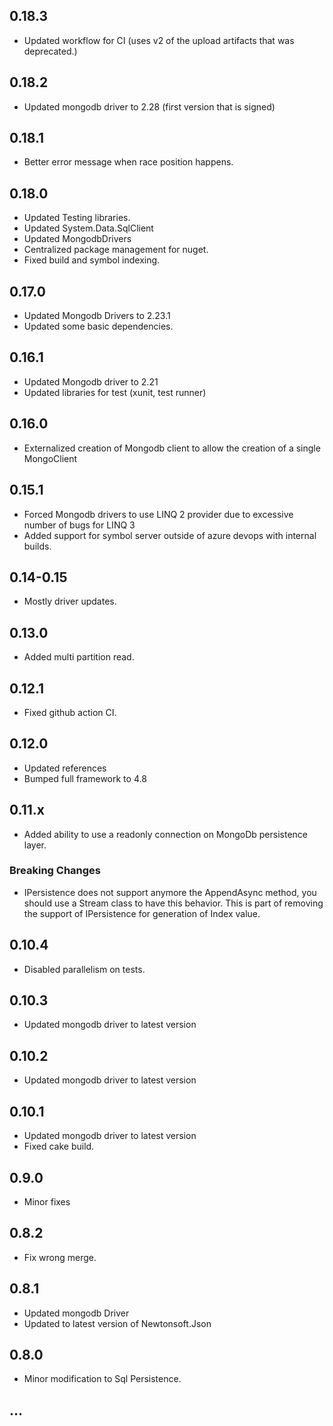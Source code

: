 ## 0.18.3

- Updated workflow for CI (uses v2 of the upload artifacts that was deprecated.)

## 0.18.2

- Updated mongodb driver to 2.28 (first version that is signed)

## 0.18.1

- Better error message when race position happens.

## 0.18.0

- Updated Testing libraries.
- Updated System.Data.SqlClient
- Updated MongodbDrivers
- Centralized package management for nuget.
- Fixed build and symbol indexing.

## 0.17.0

- Updated Mongodb Drivers to 2.23.1
- Updated some basic dependencies.

## 0.16.1

- Updated Mongodb driver to 2.21
- Updated libraries for test (xunit, test runner)

## 0.16.0

- Externalized creation of Mongodb client to allow the creation of a single MongoClient

## 0.15.1

- Forced Mongodb drivers to use LINQ 2 provider due to excessive number of bugs for LINQ 3
- Added support for symbol server outside of azure devops with internal builds.

## 0.14-0.15

- Mostly driver updates.

## 0.13.0

- Added multi partition read.

## 0.12.1

- Fixed github action CI.

## 0.12.0

- Updated references
- Bumped full framework to 4.8

## 0.11.x

- Added ability to use a readonly connection on MongoDb persistence layer.

### Breaking Changes

- IPersistence does not support anymore the AppendAsync method, you should use a Stream class to have this behavior. This is part of removing the support of IPersistence for generation of Index value.

## 0.10.4

- Disabled parallelism on tests.

## 0.10.3

- Updated mongodb driver to latest version

## 0.10.2

- Updated mongodb driver to latest version

## 0.10.1

- Updated mongodb driver to latest version
- Fixed cake build.

## 0.9.0

- Minor fixes

## 0.8.2

- Fix wrong merge.

## 0.8.1

- Updated mongodb Driver 
- Updated to latest version of Newtonsoft.Json

## 0.8.0

- Minor modification to Sql Persistence.

## ...
